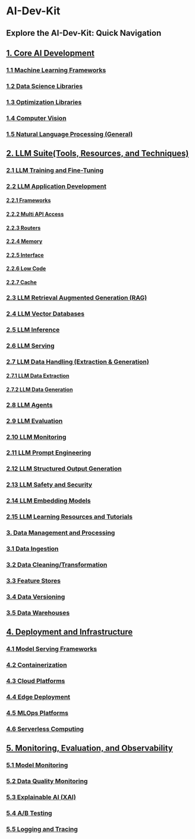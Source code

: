 # AI-Dev-Kit

## Explore the AI-Dev-Kit: Quick Navigation

## [1. Core AI Development](https://github.com/Charikshith/GEN_AI_REPO/blob/main/AI_Dev_Kit/01-Core_AI_Development.md)

### [1.1 Machine Learning Frameworks](https://github.com/Charikshith/GEN_AI_REPO/blob/main/AI_Dev_Kit/01-Core_AI_Development.md#11-machine-learning-frameworks)

### [1.2 Data Science Libraries](https://github.com/Charikshith/GEN_AI_REPO/blob/main/AI_Dev_Kit/01-Core_AI_Development.md#12-data-science-libraries)

### [1.3 Optimization Libraries](https://github.com/Charikshith/GEN_AI_REPO/blob/main/AI_Dev_Kit/01-Core_AI_Development.md#13-optimization-libraries)

### [1.4 Computer Vision](https://github.com/Charikshith/GEN_AI_REPO/blob/main/AI_Dev_Kit/01-Core_AI_Development.md#14-computer-vision)

### [1.5 Natural Language Processing (General)](https://github.com/Charikshith/GEN_AI_REPO/blob/main/AI_Dev_Kit/01-Core_AI_Development.md#15-natural-language-processing-general)

## [2. LLM Suite(Tools, Resources, and Techniques) ](https://github.com/Charikshith/GEN_AI_REPO/blob/main/AI_Dev_Kit/02-LLM_Suite.md#2-llm-suite)

### [2.1 LLM Training and Fine-Tuning](https://github.com/Charikshith/GEN_AI_REPO/blob/main/AI_Dev_Kit/02-LLM_Suite.md#21-llm-training-and-fine-tuning)

### [2.2 LLM Application Development](https://github.com/Charikshith/GEN_AI_REPO/blob/main/AI_Dev_Kit/02-LLM_Suite.md#22-llm-application-development)

#### [2.2.1 Frameworks](https://github.com/Charikshith/GEN_AI_REPO/blob/main/AI_Dev_Kit/02-LLM_Suite.md#221-frameworks)

#### [2.2.2 Multi API Access](https://github.com/Charikshith/GEN_AI_REPO/blob/main/AI_Dev_Kit/02-LLM_Suite.md#222-multi-api-access)

#### [2.2.3 Routers](https://github.com/Charikshith/GEN_AI_REPO/blob/main/AI_Dev_Kit/02-LLM_Suite.md#223-routers)

#### [2.2.4 Memory](https://github.com/Charikshith/GEN_AI_REPO/blob/main/AI_Dev_Kit/02-LLM_Suite.md#224-memory)

#### [2.2.5 Interface](https://github.com/Charikshith/GEN_AI_REPO/blob/main/AI_Dev_Kit/02-LLM_Suite.md#225-interface)

#### [2.2.6 Low Code](https://github.com/Charikshith/GEN_AI_REPO/blob/main/AI_Dev_Kit/02-LLM_Suite.md#226-low-code)

#### [2.2.7 Cache](https://github.com/Charikshith/GEN_AI_REPO/blob/main/AI_Dev_Kit/02-LLM_Suite.md#227-cache)

### [2.3 LLM Retrieval Augmented Generation (RAG)](https://github.com/Charikshith/GEN_AI_REPO/blob/main/AI_Dev_Kit/02-LLM_Suite.md#23-llm-retrieval-augmented-generation-rag)

### [2.4 LLM Vector Databases](https://github.com/Charikshith/GEN_AI_REPO/blob/main/AI_Dev_Kit/02-LLM_Suite.md#23-llm-retrieval-augmented-generation-rag)

### [2.5 LLM Inference](https://github.com/Charikshith/GEN_AI_REPO/blob/main/AI_Dev_Kit/02-LLM_Suite.md#25-llm-inference)

### [2.6 LLM Serving](https://github.com/Charikshith/GEN_AI_REPO/blob/main/AI_Dev_Kit/02-LLM_Suite.md#26-llm-serving)

### [2.7 LLM Data Handling (Extraction & Generation)](https://github.com/Charikshith/GEN_AI_REPO/blob/main/AI_Dev_Kit/02-LLM_Suite.md#27-llm-data-handling-extraction--generation)

#### [2.7.1 LLM Data Extraction](https://github.com/Charikshith/GEN_AI_REPO/blob/main/AI_Dev_Kit/02-LLM_Suite.md#271-llm-data-extraction)

#### [2.7.2 LLM Data Generation](https://github.com/Charikshith/GEN_AI_REPO/blob/main/AI_Dev_Kit/02-LLM_Suite.md#272-llm-data-generation)

### [2.8 LLM Agents](https://github.com/Charikshith/GEN_AI_REPO/blob/main/AI_Dev_Kit/02-LLM_Suite.md#28-llm-agents)

### [2.9 LLM Evaluation](https://github.com/Charikshith/GEN_AI_REPO/blob/main/AI_Dev_Kit/02-LLM_Suite.md#29-llm-evaluation)

### [2.10 LLM Monitoring](https://github.com/Charikshith/GEN_AI_REPO/blob/main/AI_Dev_Kit/02-LLM_Suite.md#210-llm-monitoring)

### [2.11 LLM Prompt Engineering](https://github.com/Charikshith/GEN_AI_REPO/blob/main/AI_Dev_Kit/02-LLM_Suite.md#211-llm-prompt-engineering)

### [2.12 LLM Structured Output Generation](https://github.com/Charikshith/GEN_AI_REPO/blob/main/AI_Dev_Kit/02-LLM_Suite.md#212-llm-structured-output-generation)

### [2.13 LLM Safety and Security](https://github.com/Charikshith/GEN_AI_REPO/blob/main/AI_Dev_Kit/02-LLM_Suite.md#213-llm-safety-and-security)

### [2.14 LLM Embedding Models](https://github.com/Charikshith/GEN_AI_REPO/blob/main/AI_Dev_Kit/02-LLM_Suite.md#214-llm-embedding-models)

### [2.15 LLM Learning Resources and Tutorials](https://github.com/Charikshith/GEN_AI_REPO/blob/main/AI_Dev_Kit/02-LLM_Suite.md#215-llm-learning-resources-and-tutorials)

### [3. Data Management and Processing](https://github.com/Charikshith/GEN_AI_REPO/blob/main/AI_Dev_Kit/03-Data_Management.md#3-data-management-and-processing)

### [3.1 Data Ingestion](https://github.com/Charikshith/GEN_AI_REPO/blob/main/AI_Dev_Kit/03-Data_Management.md#31-data-ingestion)

### [3.2 Data Cleaning/Transformation](https://github.com/Charikshith/GEN_AI_REPO/blob/main/AI_Dev_Kit/03-Data_Management.md#32-data-cleaningtransformation)

### [3.3 Feature Stores](https://github.com/Charikshith/GEN_AI_REPO/blob/main/AI_Dev_Kit/03-Data_Management.md#33-feature-stores)

### [3.4 Data Versioning](https://github.com/Charikshith/GEN_AI_REPO/blob/main/AI_Dev_Kit/03-Data_Management.md#34-data-versioning)

### [3.5 Data Warehouses](https://github.com/Charikshith/GEN_AI_REPO/blob/main/AI_Dev_Kit/03-Data_Management.md#35-data-warehouses)

## [4. Deployment and Infrastructure](https://github.com/Charikshith/GEN_AI_REPO/blob/main/AI_Dev_Kit/04-Deployment_and_Inference.md#4-deployment-and-infrastructure)

### [4.1 Model Serving Frameworks](https://github.com/Charikshith/GEN_AI_REPO/blob/main/AI_Dev_Kit/04-Deployment_and_Inference.md#41-model-serving-frameworks)

### [4.2 Containerization](https://github.com/Charikshith/GEN_AI_REPO/blob/main/AI_Dev_Kit/04-Deployment_and_Inference.md#42-containerization)

### [4.3 Cloud Platforms](https://github.com/Charikshith/GEN_AI_REPO/blob/main/AI_Dev_Kit/04-Deployment_and_Inference.md#43-cloud-platforms)

### [4.4 Edge Deployment](https://github.com/Charikshith/GEN_AI_REPO/blob/main/AI_Dev_Kit/04-Deployment_and_Inference.md#44-edge-deployment)

### [4.5 MLOps Platforms](https://github.com/Charikshith/GEN_AI_REPO/blob/main/AI_Dev_Kit/04-Deployment_and_Inference.md#45-mlops-platforms)

### [4.6 Serverless Computing](https://github.com/Charikshith/GEN_AI_REPO/blob/main/AI_Dev_Kit/04-Deployment_and_Inference.md#46-serverless-computing)

## [5. Monitoring, Evaluation, and Observability](https://github.com/Charikshith/GEN_AI_REPO/blob/main/AI_Dev_Kit/05-Monitoring_Evaluation_and_Observability.md#5-monitoring-evaluation-and-observability)

### [5.1 Model Monitoring](https://github.com/Charikshith/GEN_AI_REPO/blob/main/AI_Dev_Kit/05-Monitoring_Evaluation_and_Observability.md#51-model-monitoring)

### [5.2 Data Quality Monitoring](https://github.com/Charikshith/GEN_AI_REPO/blob/main/AI_Dev_Kit/05-Monitoring_Evaluation_and_Observability.md#52-data-quality-monitoring)

### [5.3 Explainable AI (XAI)](https://github.com/Charikshith/GEN_AI_REPO/blob/main/AI_Dev_Kit/05-Monitoring_Evaluation_and_Observability.md#53-explainable-ai-xai)

### [5.4 A/B Testing](https://github.com/Charikshith/GEN_AI_REPO/blob/main/AI_Dev_Kit/05-Monitoring_Evaluation_and_Observability.md#54-ab-testing)

### [5.5 Logging and Tracing](https://github.com/Charikshith/GEN_AI_REPO/blob/main/AI_Dev_Kit/05-Monitoring_Evaluation_and_Observability.md#55-logging-and-tracing)
